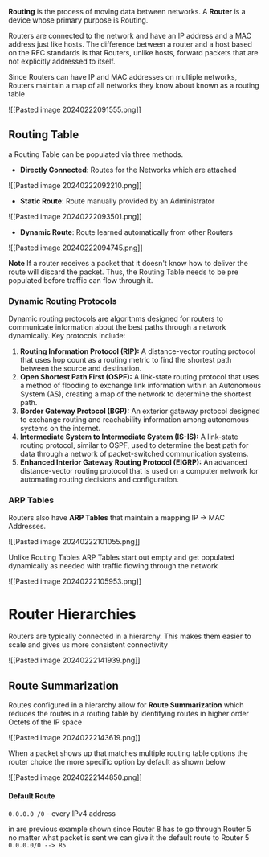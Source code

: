 **Routing** is the process of moving data between networks. A **Router** is a device whose primary purpose is Routing.

Routers are connected to the network and have an IP address and a MAC address just like hosts. The difference between a router and a host based on the RFC standards is that Routers, unlike hosts, forward packets that are not explicitly addressed to itself.

Since Routers can have IP and MAC addresses on multiple networks, Routers maintain a map of all networks they know about known as a routing table

![[Pasted image 20240222091555.png]]
## Routing Table

a Routing Table can be populated via three methods.

- **Directly Connected**: Routes for the Networks which are attached

![[Pasted image 20240222092210.png]]

- **Static Route**: Route manually provided by an Administrator

![[Pasted image 20240222093501.png]]

- **Dynamic Route**: Route learned automatically from other Routers

![[Pasted image 20240222094745.png]]

**Note** If a router receives a packet that it doesn't know how to deliver the route will discard the packet. Thus, the Routing Table needs to be pre populated before traffic can flow through it.
### Dynamic Routing Protocols

Dynamic routing protocols are algorithms designed for routers to communicate information about the best paths through a network dynamically. Key protocols include:

1. **Routing Information Protocol (RIP):** A distance-vector routing protocol that uses hop count as a routing metric to find the shortest path between the source and destination.
2. **Open Shortest Path First (OSPF):** A link-state routing protocol that uses a method of flooding to exchange link information within an Autonomous System (AS), creating a map of the network to determine the shortest path.
3. **Border Gateway Protocol (BGP):** An exterior gateway protocol designed to exchange routing and reachability information among autonomous systems on the internet.
4. **Intermediate System to Intermediate System (IS-IS):** A link-state routing protocol, similar to OSPF, used to determine the best path for data through a network of packet-switched communication systems.
5. **Enhanced Interior Gateway Routing Protocol (EIGRP):** An advanced distance-vector routing protocol that is used on a computer network for automating routing decisions and configuration.

### ARP Tables

Routers also have **ARP Tables** that maintain a mapping IP -> MAC Addresses.

![[Pasted image 20240222101055.png]]

Unlike Routing Tables ARP Tables start out empty and get populated dynamically as needed with traffic flowing through the network

![[Pasted image 20240222105953.png]]


# Router Hierarchies

Routers are typically connected in a hierarchy. This makes them easier to scale and gives us more consistent connectivity

![[Pasted image 20240222141939.png]]

## Route Summarization

Routes configured in a hierarchy allow for **Route Summarization** which reduces the routes in a routing table by identifying routes in higher order Octets of the IP space

![[Pasted image 20240222143619.png]]

When a packet shows up that matches multiple routing table options the router choice the more specific option by default as shown below

![[Pasted image 20240222144850.png]]

#### Default Route

`0.0.0.0 /0` - every IPv4 address

in are previous example shown since Router 8 has to go through Router 5 no matter what packet is sent we can give it the default route to Router 5 `0.0.0.0/0 --> R5`